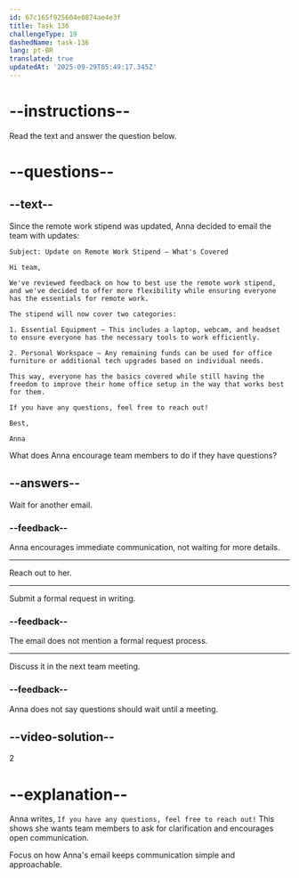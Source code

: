 ```yaml
---
id: 67c165f925604e0874ae4e3f
title: Task 136
challengeType: 19
dashedName: task-136
lang: pt-BR
translated: true
updatedAt: '2025-09-29T05:49:17.345Z'
---
```


<!-- READING -->

# --instructions--

Read the text and answer the question below.

# --questions--

## --text--

Since the remote work stipend was updated, Anna decided to email the team with updates:

`Subject: Update on Remote Work Stipend – What's Covered`

`Hi team,`

`We've reviewed feedback on how to best use the remote work stipend, and we've decided to offer more flexibility while ensuring everyone has the essentials for remote work.`

`The stipend will now cover two categories:`

`1. Essential Equipment – This includes a laptop, webcam, and headset to ensure everyone has the necessary tools to work efficiently.`
 
`2. Personal Workspace – Any remaining funds can be used for office furniture or additional tech upgrades based on individual needs.`

`This way, everyone has the basics covered while still having the freedom to improve their home office setup in the way that works best for them.`

`If you have any questions, feel free to reach out!`

`Best,`

`Anna`

What does Anna encourage team members to do if they have questions?

## --answers--

Wait for another email.

### --feedback--

Anna encourages immediate communication, not waiting for more details.

---

Reach out to her.

---

Submit a formal request in writing.

### --feedback--

The email does not mention a formal request process.

---

Discuss it in the next team meeting.

### --feedback--

Anna does not say questions should wait until a meeting.

## --video-solution--

2

# --explanation--

Anna writes, `If you have any questions, feel free to reach out!` This shows she wants team members to ask for clarification and encourages open communication.

Focus on how Anna's email keeps communication simple and approachable.
